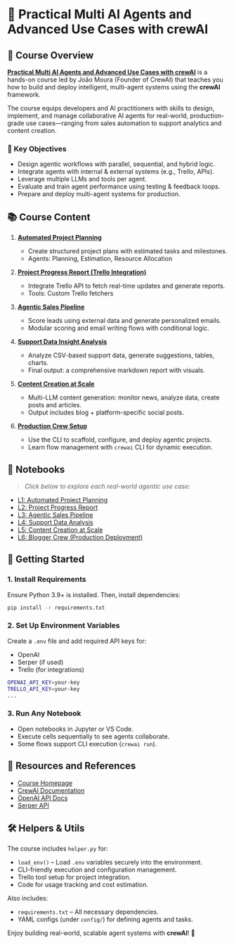 # 🤖 Practical Multi AI Agents and Advanced Use Cases with crewAI

## 📘 Course Overview

[**Practical Multi AI Agents and Advanced Use Cases with crewAI**](https://www.deeplearning.ai/short-courses/practical-multi-ai-agents-and-advanced-use-cases-with-crewai/) is a hands-on course led by João Moura (Founder of CrewAI) that teaches you how to build and deploy intelligent, multi-agent systems using the **crewAI** framework.

The course equips developers and AI practitioners with skills to design, implement, and manage collaborative AI agents for real-world, production-grade use cases—ranging from sales automation to support analytics and content creation.

### 🎯 Key Objectives
- Design agentic workflows with parallel, sequential, and hybrid logic.
- Integrate agents with internal & external systems (e.g., Trello, APIs).
- Leverage multiple LLMs and tools per agent.
- Evaluate and train agent performance using testing & feedback loops.
- Prepare and deploy multi-agent systems for production.


## 📚 Course Content

1. [**Automated Project Planning**]('./L1-Automated-Project')
   - Create structured project plans with estimated tasks and milestones.
   - Agents: Planning, Estimation, Resource Allocation

2. [**Project Progress Report (Trello Integration)**]('./L2-Project-Progress-Report')
   - Integrate Trello API to fetch real-time updates and generate reports.
   - Tools: Custom Trello fetchers

3. [**Agentic Sales Pipeline**]('./L3-Agentic-Sales-Pipeline')
   - Score leads using external data and generate personalized emails.
   - Modular scoring and email writing flows with conditional logic.

4. [**Support Data Insight Analysis**]('./L4-Support-Data-Analysis')
   - Analyze CSV-based support data, generate suggestions, tables, charts.
   - Final output: a comprehensive markdown report with visuals.

5. [**Content Creation at Scale**]('./L5-Content-Creation')
   - Multi-LLM content generation: monitor news, analyze data, create posts and articles.
   - Output includes blog + platform-specific social posts.

6. [**Production Crew Setup**]('./L6-Blogger')
   - Use the CLI to scaffold, configure, and deploy agentic projects.
   - Learn flow management with `crewai` CLI for dynamic execution.


## 📓 Notebooks

> _Click below to explore each real-world agentic use case:_

- [L1: Automated Project Planning](./L1-Automated-Project)
- [L2: Project Progress Report](./L2-Project_Progress_Report)
- [L3: Agentic Sales Pipeline](./L3-Agentic-Sales-Pipeline)
- [L4: Support Data Analysis](./L4-Support-Data-Analysis)
- [L5: Content Creation at Scale](./L5-Content-Creation)
- [L6: Blogger Crew (Production Deployment)](./L6-Blogger)


## 🚀 Getting Started

### 1. Install Requirements

Ensure Python 3.9+ is installed. Then, install dependencies:

```bash
pip install -r requirements.txt
```

### 2. Set Up Environment Variables

Create a `.env` file and add required API keys for:
- OpenAI
- Serper (if used)
- Trello (for integrations)

```bash
OPENAI_API_KEY=your-key
TRELLO_API_KEY=your-key
...
```

### 3. Run Any Notebook

- Open notebooks in Jupyter or VS Code.
- Execute cells sequentially to see agents collaborate.
- Some flows support CLI execution (`crewai run`).


## 🔗 Resources and References

- [Course Homepage](https://www.deeplearning.ai/short-courses/practical-multi-ai-agents-and-advanced-use-cases-with-crewai/)
- [CrewAI Documentation](https://docs.crewai.com/)
- [OpenAI API Docs](https://platform.openai.com/docs)
- [Serper API](https://serper.dev)


## 🛠 Helpers & Utils

The course includes `helper.py` for:

- `load_env()` – Load `.env` variables securely into the environment.
- CLI-friendly execution and configuration management.
- Trello tool setup for project integration.
- Code for usage tracking and cost estimation.

Also includes:
- `requirements.txt` – All necessary dependencies.
- YAML configs (under `config/`) for defining agents and tasks.


Enjoy building real-world, scalable agent systems with **crewAI**! 🚀
